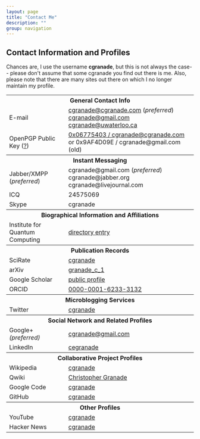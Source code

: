 ```yaml
---
layout: page
title: "Contact Me"
description: ""
group: navigation
---
```


## Contact Information and Profiles ##

Chances are, I use the username **cgranade**, but this is not always the case-- please don't assume that some cgranade you find out there is me. Also, please note that there are many sites out there on which I no longer maintain my profile.

<table>
<tbody>
<tr>
<th colspan="2">
General Contact Info
</th>
</tr>
<tr>
<td style="width:180px">E-mail</td>
<td style="width:450px"><a href="mailto:cgranade@cgranade.com">cgranade@cgranade.com</a> (<i>preferred</i>)<br>
<a href="mailto:cgranade@gmail.com">cgranade@gmail.com</a><br>
<a href="mailto:cgranade@uwaterloo.ca">cgranade@uwaterloo.ca</a></td>
</tr>
<tr>
<td>OpenPGP Public Key (<a href="faq#email-sig">?</a>)</td>
<td><a href="public-key.html">0x06775403 / cgranade@cgranade.com</a> or 0x9AF4D09E / cgranade@gmail.com (old)</td>
</tr>
<tr>
<th colspan="2">
Instant Messaging
</th>
</tr>
<tr>
<td style="width:60px">Jabber/XMPP<br>
(<i>preferred</i>)<br>
</td>
<td style="width:60px">cgranade@gmail.com (<i>preferred</i>)<br>
cgranade@jabber.org<br>
cgranade@livejournal.com
</td>
</tr>
<tr>
<td style="width:60px">ICQ
</td>
<td style="width:60px">24575069</td>
</tr>
<tr>
<td>Skype</td>
<td>cgranade</td>
</tr>
<tr>
<th colspan="2">
Biographical Information and Affiliations<br>
</th>
</tr>
<tr>
<td>Institute for Quantum Computing <br>
</td>
<td><a href="http://www.iqc.ca/people/person.php?id=890">directory entry</a><br>
</td>
</tr>
<tr>
<th colspan="2">Publication Records</th>
</tr>
<tr>
<td>SciRate</td>
<td><a href="http://scirate.com/cgranade">cgranade</a></td>
</tr>
<tr>
<td>arXiv</td>
<td><a href="http://arxiv.org/a/granade_c_1">granade_c_1</a></td>
</tr>
<tr>
<td>Google Scholar</td>
<td><a href="http://scholar.google.ca/citations?user=ykKj9uoAAAAJ">public profile</a></td>
</tr>
<tr>
<td>ORCID</td>
<td><a href="http://orcid.org/0000-0001-6233-3132">0000-0001-6233-3132</a></td>
</tr>
<tr>
<th colspan="2">Microblogging Services</th>
</tr>
<tr>
<td>Twitter
</td>
<td><a href="http://twitter.com/cgranade">cgranade</a></td>
</tr>
<tr>
<th colspan="2">Social Network and Related Profiles</th>
</tr>
<tr>
<td>Google+ <i>(preferred)</i></td>
<td><a href="http://gplus.to/cgranade">cgranade@gmail.com</a></td>
</tr>
<tr>
<td>LinkedIn</td>
<td><a href="http://ca.linkedin.com/in/cegranade">cegranade</a></td>
</tr>
<tr>
<th colspan="2">Collaborative Project Profiles</th>
</tr>
<tr>
<td>Wikipedia</td>
<td><a href="http://en.wikipedia.org/wiki/User:Cgranade">cgranade</a></td>
</tr>
<tr>
<td>Qwiki</td>
<td><a href="http://qwiki.stanford.edu/wiki/Christopher_Granade">Christopher Granade</a></td>
</tr>
<tr>
<td>Google Code
</td>
<td><a href="http://code.google.com/u/cgranade/">cgranade</a></td>
</tr>
<tr>
<td>GitHub</td>
<td><a href="http://github.com/cgranade">cgranade</a></td>
</tr>
<tr>
<th colspan="2">
Other Profiles
</th>
</tr>
<tr>
<td>YouTube</td>
<td><a href="http://www.youtube.com/cgranade/">cgranade</a></td>
</tr>
<tr>
<td>Hacker News</td>
<td><a href="http://news.ycombinator.com/user?id=cgranade">cgranade</a></td>
</tr>
</tbody>
</table>
